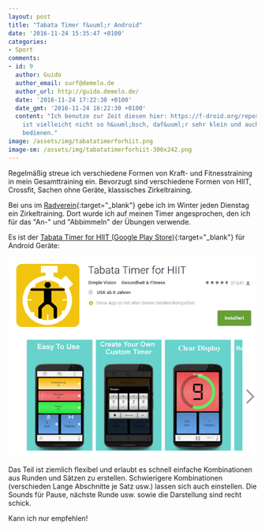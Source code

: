 ```yaml
---
layout: post
title: "Tabata Timer f&uuml;r Android"
date: '2016-11-24 15:35:47 +0100'
categories:
- Sport
comments:
- id: 9
  author: Guido
  author_email: surf@demelo.de
  author_url: http://guido.demelo.de/
  date: '2016-11-24 17:22:30 +0100'
  date_gmt: '2016-11-24 16:22:30 +0100'
  content: "Ich benutze zur Zeit diesen hier: https://f-droid.org/repository/browse/?fdfilter=timer&amp;fdid=org.hiittimer.hiittimer\r\nDer
    ist vielleicht nicht so h&uuml;bsch, daf&uuml;r sehr klein und auch einfach zu
    bedienen."
image: /assets/img/tabatatimerforhiit.png
image-sm: /assets/img/tabatatimerforhiit-300x242.png
---
```

Regelm&auml;&szlig;ig streue ich verschiedene Formen von Kraft- und Fitnesstraining in
mein Gesamttraining ein. Bevorzugt sind verschiedene Formen von HIIT, Crossfit, Sachen
ohne Ger&auml;te, klassisches Zirkeltraining.

Bei uns im [Radverein](http://radfreunde-hip.de/){:target="_blank"} gebe ich im Winter 
jeden Dienstag ein Zirkeltraining. Dort wurde ich auf meinen Timer angesprochen, den 
ich f&uuml;r das "An-" und "Abbimmeln" der &Uuml;bungen&nbsp;verwende.

Es ist der 
[Tabata Timer for HIIT (Google Play Store)](https://play.google.com/store/apps/details?id=com.simplevision.workout.tabata&amp;hl=de){:target="_blank"}
f&uuml;r Android Ger&auml;te:

![](/assets/img/tabatatimerforhiit.png)

Das Teil ist ziemlich flexibel und erlaubt es schnell einfache Kombinationen aus Runden und 
S&auml;tzen zu erstellen. Schwierigere Kombinationen (verschieden Lange Abschnitte je Satz usw.) 
lassen sich auch einstellen. Die Sounds f&uuml;r Pause, n&auml;chste Runde usw. sowie die Darstellung 
sind recht schick.

Kann ich nur empfehlen!
